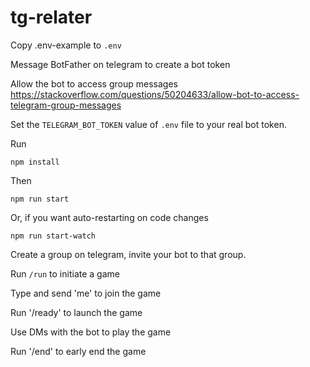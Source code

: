 # tg-relater


Copy .env-example to `.env`

Message BotFather on telegram to create a bot token

Allow the bot to access group messages
https://stackoverflow.com/questions/50204633/allow-bot-to-access-telegram-group-messages

Set the `TELEGRAM_BOT_TOKEN` value of `.env` file to your real bot token.

Run

`npm install`

Then

`npm run start`

Or, if you want auto-restarting on code changes

`npm run start-watch`


Create a group on telegram, invite your bot to that group.

Run `/run` to initiate a game

Type and send 'me' to join the game

Run '/ready' to launch the game

Use DMs with the bot to play the game

Run '/end' to early end the game
